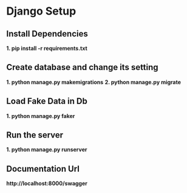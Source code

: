 # Django Setup

## Install Dependencies
**1. pip install -r requirements.txt**

## Create database and change its setting 
**1. python manage.py makemigrations** 
**2. python manage.py migrate** 

## Load Fake Data in Db
**1. python manage.py faker** 


## Run the server
 **1. python manage.py runserver** 


## Documentation Url
**http://localhost:8000/swagger**